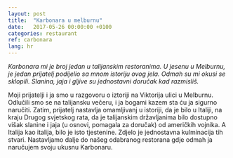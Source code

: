 ```yaml
---
layout: post
title:  "Karbonara u melburnu"
date:   2017-05-26 00:00:00 +0100
categories: restaurant
ref: carbonara
lang: hr
---
```


*Karbonara mi je broj jedan u talijanskim restoranima. U jesenu u Melburnu, je jedan prijatelj podijelio sa mnom istoriju ovog jela. Odmah su mi okusi se sklopili. Slanina, jaja i gljive su jednostavni doručak kad razmisliš.*

Moji prijatelji i ja smo u razgovoru o iztoriji na Viktorija ulici u Melburnu. Odlučili smo se na talijansku večeru, i ja bogami kazem sta ću ja sigurno naručiti. Zatim, prijatelj nastavlja omamljivanј u istoriji, da je bilo u Italiji, na kraju Drugog svjetskog rata, da je talijanskim državljanima bilo dostupno višak slanine i jaja (u osnovi, pomagala za doručak) od američkih vojnika. A Italija kao italija, bilo je isto tjestenine. Zdjelo je jednostavna kulminacija tih stvari. Nastavljamo dalje do našeg odabranog restorana gdje odmah ja naručujem svoju ukusnu Karbonaru.